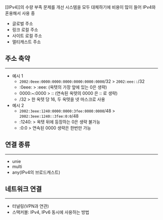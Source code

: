 [[IPv4]]의 수량 부족 문제를 개선
시스템을 모두 대체하기에 비용이 많이 들어 IPv4와 혼용해서 사용 중

- 글로벌 주소
- 링크 로컬 주소
- 사이트 로컬 주소
- 멀티캐스트 주소

## 주소 축약
---
- 예시 1
	- `2002:0eee:0000:0000:0000:0000:0000:0000`/32 > `2002:eee::`/32
	- :0eee: > :eee: (옥텟의 가장 앞에 있는 0은 생략)
	- 0000:~:0000 > :: (연속된 옥텟의 0000 은 :: 로 생략)
	- /32 > 한 옥텟 당 16, 두 옥텟을 넷 마스크로 사용
- 예시 2
	- `2002:3eee:1240:0000:0000:3fee:0000:0000`/48 > `2002:3eee:1240::3fee:0:0`/48
	- :1240: > 옥텟 뒤에 등장하는 0은 생략 불가능
	- :0:0 > 연속된 0000 생략은 한번만 가능

## 연결 종류
---
- unie
- multi
- any(IPv4의 브로드캐스트)

## 네트워크 연결
---
- 터널링(VPN과 연관)
- 스택커블: IPv4, IPv6 동시에 사용하는 방법

